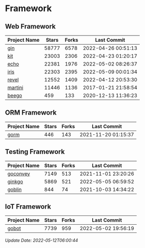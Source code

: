# Framework

## Web Framework
| Project Name | Stars | Forks | Last Commit |
| ------------ | ----- | ----- | ----------- |
| [gin](https://github.com/gin-gonic/gin) | 58777 | 6578 | 2022-04-26 00:51:13 |
| [kit](https://github.com/go-kit/kit) | 23003 | 2306 | 2022-04-23 01:20:17 |
| [echo](https://github.com/labstack/echo) | 22381 | 1976 | 2022-05-02 08:26:37 |
| [iris](https://github.com/kataras/iris) | 22303 | 2395 | 2022-05-09 00:01:34 |
| [revel](https://github.com/revel/revel) | 12552 | 1409 | 2022-04-12 20:53:30 |
| [martini](https://github.com/go-martini/martini) | 11446 | 1136 | 2017-01-21 21:58:54 |
| [beego](https://github.com/astaxie/beego) | 459 | 133 | 2020-12-13 11:36:23 |

## ORM Framework
| Project Name | Stars | Forks | Last Commit |
| ------------ | ----- | ----- | ----------- |
| [gorm](https://github.com/jinzhu/gorm) | 446 | 143 | 2021-11-20 01:15:37 |

## Testing Framework
| Project Name | Stars | Forks | Last Commit |
| ------------ | ----- | ----- | ----------- |
| [goconvey](https://github.com/smartystreets/goconvey) | 7149 | 513 | 2021-11-01 23:20:26 |
| [ginkgo](https://github.com/onsi/ginkgo) | 5869 | 521 | 2022-05-05 06:59:52 |
| [goblin](https://github.com/franela/goblin) | 844 | 74 | 2021-10-03 14:34:22 |

## IoT Framework
| Project Name | Stars | Forks | Last Commit |
| ------------ | ----- | ----- | ----------- |
| [gobot](https://github.com/hybridgroup/gobot) | 7739 | 959 | 2022-05-02 19:56:19 |

*Update Date: 2022-05-12T06:00:44*